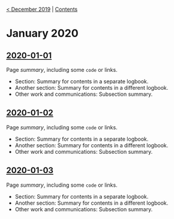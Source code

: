 [< December 2019](2019-12) | [Contents](Home)

# January 2020

## [2020-01-01](2020-01-01)

Page *summary*, including some `code` or links.

* Section: Summary for contents in a separate logbook.
* Another section: Summary for contents in a different logbook.
* Other work and communications: Subsection summary.


## [2020-01-02](2020-01-02)

Page *summary*, including some `code` or links.

* Section: Summary for contents in a separate logbook.
* Another section: Summary for contents in a different logbook.
* Other work and communications: Subsection summary.


## [2020-01-03](2020-01-03)

Page *summary*, including some `code` or links.

* Section: Summary for contents in a separate logbook.
* Another section: Summary for contents in a different logbook.
* Other work and communications: Subsection summary.
